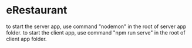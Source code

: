 # eRestaurant

to start the server app, use command "nodemon" in the root of server app folder.
to start the client app, use command "npm run serve" in the root of client app folder.
